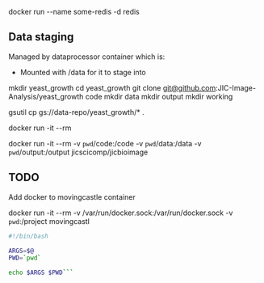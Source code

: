 docker run --name some-redis -d redis

## Data staging

Managed by dataprocessor container which is:

* Mounted with /data for it to stage into

mkdir yeast_growth
cd yeast_growth
git clone git@github.com:JIC-Image-Analysis/yeast_growth code
mkdir data
mkdir output
mkdir working

gsutil cp gs://data-repo/yeast_growth/* .

docker run -it --rm

docker run -it --rm -v `pwd`/code:/code -v `pwd`/data:/data -v `pwd`/output:/output jicscicomp/jicbioimage


## TODO

Add docker to movingcastle container

docker run -it --rm -v /var/run/docker.sock:/var/run/docker.sock -v `pwd`:/project movingcastl


```analyse.sh
#!/bin/bash

ARGS=$@
PWD=`pwd`

echo $ARGS $PWD```
